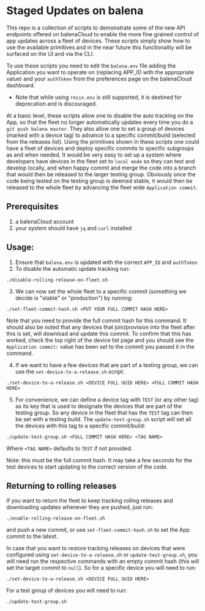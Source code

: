 # Staged Updates on balena

This repo is a collection of scripts to demonstrate some of the new API endpoints offered on balenaCloud to enable the more fine grained control of app updates across a fleet of devices.
These scripts simply show how to use the available primitives and in the near future this functionality will be surfaced on the UI and via the CLI.

To use these scripts you need to edit the `balena.env` file adding the Application you want to operate on (replacing APP_ID with the appropriate value) and your `authToken` from the preferences page on the balenaCloud dashboard.
* Note that while using `resin.env` is still supported, it is destined for deprecation and is discouraged.

At a basic level, these scripts allow one to disable the auto tracking on the App, so that the fleet no longer automatically updates every time you do a `git push balena master`. They also allow one to set a group of devices (marked with a device tag) to advance to a specific commit/build (selected from the releases list).
Using the primitives shown in these scripts one could have a fleet of devices and deploy specific commits to specific subgroups as and when needed. It would be very easy to set up a system where developers have devices in the fleet set to `local mode` so they can test and develop locally, and when happy commit and merge the code into a branch that would then be released to the larger testing group. Obviously once the code being tested on the testing group is deemed stable, it would then be released to the whole fleet by advancing the fleet wide `Application commit`.

## Prerequisites

1. a balenaCloud account
2. your system should have `jq` and `curl` installed
## Usage:

1. Ensure that `balena.env` is updated with the correct `APP_ID` and `authToken`
2. To disable the automatic update tracking run:
```
./disable-rolling-release-on-fleet.sh
```
3. We can now set the whole fleet to a specific commit (something we decide is "stable" or "production") by running:
```
./set-fleet-commit-hash.sh <PUT YOUR FULL COMMIT HASH HERE>
```
Note that you need to provide the full commit hash for this command. It should also be noted that any devices that join/provision into the fleet after this is set, will download and update this commit. To confirm that this has worked, check the top right of the device list page and you should see the `Application commit:` value has been set to the commit you passed it in the command.

4. If we want to have a few devices that are part of a testing group, we can use the `set-device-to-a-release.sh` script:
```
./set-device-to-a-release.sh <DEVICE FULL UUID HERE> <FULL COMMIT HASH HERE>
```

5. For convenience, we can define a device tag with `TEST` (or any other tag) as its key that is used to designate the devices that are part of the testing group. So any device in the fleet that has the `TEST` tag can then be set with a testing build. The `update-test-group.sh` script will set all the devices with this tag to a specific commit/build:
```
./update-test-group.sh <FULL COMMIT HASH HERE> <TAG NAME>
```

Where `<TAG NAME>` defaults to `TEST` if not provided.

Note: this must be the full commit hash. It may take a few seconds for the test devices to start updating to the correct version of the code.

## Returning to rolling releases

If you want to return the fleet to keep tracking rolling releases and downloading updates whenever they are pushed, just run:
```
./enable-rolling-release-on-fleet.sh
```
and push a new commit, or use `set-fleet-commit-hash.sh` to set the App commit to the latest.

In case that you want to restore tracking releases on devices that were configured using `set-device-to-a-release.sh` or `update-test-group.sh`, you will need run the respective commands with an empty commit hash (this will set the target commit to `null`). So for a specific device you will need to run:
```
./set-device-to-a-release.sh <DEVICE FULL UUID HERE>
```

For a test group of devices you will need to run:
```
./update-test-group.sh
```
